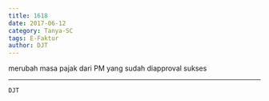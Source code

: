 ```yaml
---
title: 1618
date: 2017-06-12
category: Tanya-SC
tags: E-Faktur
author: DJT
---
```


merubah masa pajak dari PM yang sudah diapproval sukses

---



`DJT`
